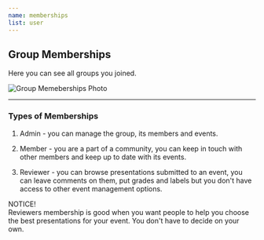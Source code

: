 ```yaml
---
name: memberships
list: user
---
```

<section>

## Group Memberships

Here you can see all groups you joined.

![Group Memeberships Photo](/images/gmnew.png)

---

### Types of Memberships

1. Admin - you can manage the group, its members and events.

2. Member - you are a part of a community, you can keep in touch with other members and keep up to date with its events.

3. Reviewer - you can browse presentations submitted to an event, you can leave comments on them, put grades and labels but you don't have access to other event management options.

<article class="message is-warning">
  <div class="message-header">
    NOTICE!
  </div>
  <div class="message-body">
    Reviewers membership is good when you want people to help you choose the best presentations for your event. You don't have to decide on your own.
  </div>
</article>
</section>
